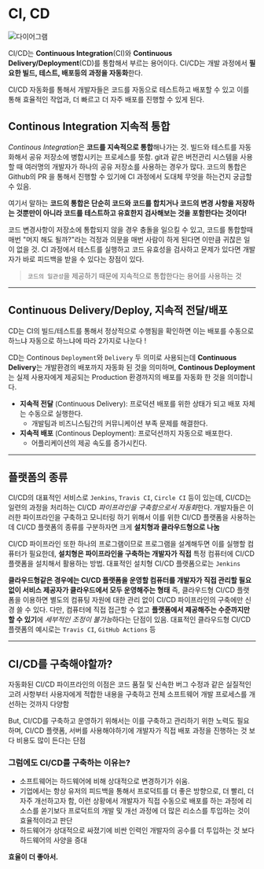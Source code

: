 # CI, CD

![다이어그램](https://user-images.githubusercontent.com/72030487/230036072-cccf4a49-0e00-49d4-af41-25bfd23cb7b7.png)

CI/CD는 **Continuous Integration**(CI)와 **Continuous Delivery/Deployment**(CD)를 통합해서 부르는 용어이다. CI/CD는 개발 과정에서 **필요한 빌드, 테스트, 배포등의 과정을 자동화**한다.

CI/CD 자동화를 통해서 개발자들은 코드를 자동으로 테스트하고 배포할 수 있고 이를 통해 효율적인 작업과, 더 빠르고 더 자주 배포를 진행할 수 있게 된다.

## Continous Integration 지속적 통합

*Continous Integration*은 **코드를 지속적으로 통합**해나가는 것.
빌드와 테스트를 자동화해서 공유 저장소에 병합시키는 프로세스를 뜻함. git과 같은 버전관리 시스템을 사용할 때 여러명의 개발자가 하나의 공유 저장소를 사용하는 경우가 많다.
코드의 통합은 Github의 PR 을 통해서 진행할 수 있기에 CI 과정에서 도대체 무엇을 하는건지 궁금할 수 있음.

여기서 말하는 **코드의 통합은 단순히 코드와 코드를 합치거나 코드의 변경 사항을 저장하는 것뿐만이 아니라 코드를 테스트하고 유효한지 검사해보는 것을 포함한다는 것이다!**

코드 변경사항이 저장소에 통합되지 않을 경우 충돌을 일으킬 수 있고, 코드를 통합할때 매번 "머지 해도 될까?"라는 걱정과 의문을 매번 사람이 하게 된다면 이만큼 귀찮은 일이 없을 것.
CI 과정에서 테스트를 실행하고 코드 유효성을 검사하고 문제가 있다면 개발자가 바로 피드백을 받을 수 있다는 장점이 있다.

> `코드의 일관성`을 제공하기 때문에 지속적으로 통합한다는 용어를 사용하는 것

---

## Continuous Delivery/Deploy, 지속적 전달/배포

CD는 CI의 빌드/테스트를 통해서 정상적으로 수행됨을 확인하면 이는 배포를 수동으로 하느냐 자동으로 하느냐에 따라 2가지로 나눈다 !

CD는 Continous `Deployment`와 `Delivery` 두 의미로 사용되는데
**Continuous Delivery**는 개발환경의 배포까지 자동화 된 것을 의미하며, **Continous Deployment**는 실제 사용자에게 제공되는 Production 환경까지의 배포를 자동화 한 것을 의미합니다.

- **지속적 전달** (Continuous Delivery): 프로덕션 배포를 위한 상태가 되고 배포 자체는 수동으로 실행한다.
  - 개발팀과 비즈니스팀간의 커뮤니케이션 부족 문제를 해결한다.
- **지속적 배포** (Continous Deployment): 프로덕션까지 자동으로 배포한다.
  - 어플리케이션의 제공 속도를 증가시킨다.

---

## 플랫폼의 종류

CI/CD의 대표적인 서비스로 `Jenkins`, `Travis CI`, `Circle CI` 등이 있는데,
CI/CD는 일련의 과정을 처리하는 CI/CD *파이프라인을 구축함으로서 자동화*한다.
개발자들은 이러한 파이프라인을 구축하고 모니터링 하기 위해서 이를 위한 CI/CD 플랫폼을 사용하는데 CI/CD 플랫폼의 종류를 구분하자면 크게 **설치형과 클라우드형으로 나눔**

CI/CD 파이프라인 또한 하나의 프로그램이므로 프로그램을 설계해두면 이를 실행할 컴퓨터가 필요한데,
**설치형은 파이프라인을 구축하는 개발자가 직접** 특정 컴퓨터에 CI/CD 플랫폼을 설치해서 활용하는 방법. 대표적인 설치형 CI/CD 플랫폼으로는 `Jenkins`

**클라우드형같은 경우에는 CI/CD 플랫폼을 운영할 컴퓨터를 개발자가 직접 관리할 필요 없이 서비스 제공자가 클라우드에서 모두 운영해주는 형태**
즉, 클라우드형 CI/CD 플랫폼을 이용하면 별도의 컴퓨팅 자원에 대한 관리 없이 CI/CD 파이프라인의 구축에만 신경 쓸 수 있다.
다만, 컴퓨터에 직접 접근할 수 없고 **플랫폼에서 제공해주는 수준까지만 할 수 있기**에 *세부적인 조정이 불가능*하다는 단점이 있음.
대표적인 클라우드형 CI/CD 플랫폼의 예시로는 `Travis CI`, `GitHub Actions` 등

---

## CI/CD를 구축해야할까?

자동화된 CI/CD 파이프라인의 이점은 코드 품질 및 신속한 버그 수정과 같은 실질적인 고려 사항부터 사용자에게 적합한 내용을 구축하고 전체 소프트웨어 개발 프로세스를 개선하는 것까지 다양함

But, CI/CD를 구축하고 운영하기 위해서는 이를 구축하고 관리하기 위한 노력도 필요하며, CI/CD 플랫폼, 서버를 사용해야하기에 개발자가 직접 배포 과정을 진행하는 것 보다 비용도 많이 든다는 단점

### 그럼에도 CI/CD를 구축하는 이유는?

- 소프트웨어는 하드웨어에 비해 상대적으로 변경하기가 쉬움.
- 기업에서는 항상 유저의 피드백을 통해서 프로덕트를 더 좋은 방향으로, 더 빨리, 더 자주 개선하고자 함, 이런 상황에서 개발자가 직접 수동으로 배포를 하는 과정에 리소스를 쏟기보다 프로덕트의 개발 및 개선 과정에 더 많은 리소스를 투입하는 것이 효율적이라고 판단
- 하드웨어가 상대적으로 싸졌기에 비싼 인력인 개발자의 공수를 더 투입하는 것 보다 하드웨어의 사양을 증대

**효율이 더 좋아서.**
